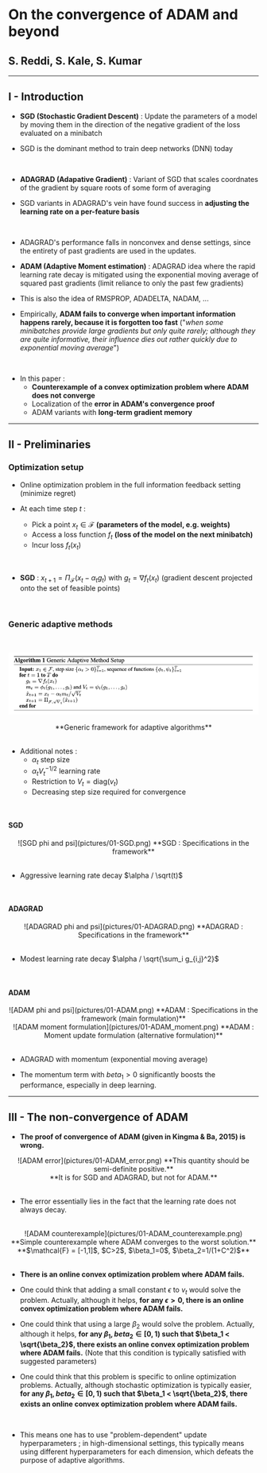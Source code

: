# On the convergence of ADAM and beyond

## S. Reddi, S. Kale, S. Kumar


---


## I - Introduction

* **SGD (Stochastic Gradient Descent)** : Update the parameters of a model by
moving them in the direction of
the negative gradient of the loss evaluated on a minibatch

* SGD is the dominant method to train deep networks (DNN) today


<br>


* **ADAGRAD (Adapative Gradient)** : Variant of SGD that scales coordnates
of the gradient by square roots of some form of averaging

* SGD variants in ADAGRAD's vein
have found success in **adjusting the learning rate on a per-feature basis**


<br>


* ADAGRAD's performance falls in nonconvex and dense settings, since the
entirety of past gradients are used in the updates.

* **ADAM (Adaptive Moment estimation)** : ADAGRAD idea where the rapid learning
rate decay is mitigated using the exponential moving average of squared past
gradients (limit reliance to only the past few gradients)

* This is also the idea of RMSPROP, ADADELTA, NADAM, ...

* Empirically, **ADAM fails to converge when important information happens rarely, because it is
forgotten too fast**
("*when some minibatches provide large
gradients but only quite rarely; although they are quite informative, their
influence dies out rather quickly due to exponential moving average*")


<br>


* In this paper :
  * **Counterexample of a convex optimization problem where ADAM
  does not converge**
  * Localization of the **error in ADAM's convergence proof**
  * ADAM variants with **long-term gradient memory**



---



## II - Preliminaries

### Optimization setup

* Online optimization problem in the full information feedback setting
(minimize regret)

* At each time step $t$ :
  * Pick a point $x_t \in \mathcal{F}$
    **(parameters of the model, e.g. weights)**
  * Access a loss function $f_t$
    **(loss of the model on the next minibatch)**
  * Incur loss $f_t(x_t)$

<br>

* **SGD** : $x_{t+1} = \Pi_{\mathcal{F}} (x_t - \alpha_t g_t)$ with
$g_t = \nabla f_t(x_t)$
(gradient descent projected onto the set of feasible points)


<br>


### Generic adaptive methods

<br>

![Generic Adaptive Method Setup](pictures/01-generic_adaptive.png)
<center> **Generic framework for adaptive algorithms** </center>

<br>

* Additional notes :
  * $\alpha_t$ step size
  * $\alpha_t V_t^{-1/2}$ learning rate
  * Restriction to $V_t = \text{diag}(v_t)$
  * Decreasing step size required for convergence

<br>

#### SGD

<center>
![SGD phi and psi](pictures/01-SGD.png)
**SGD : Specifications in the framework** </center>

<br>

* Aggressive learning rate decay $\alpha / \sqrt(t)$

<br>

#### ADAGRAD
<center>
![ADAGRAD phi and psi](pictures/01-ADAGRAD.png)
**ADAGRAD : Specifications in the framework** </center>

<br>

* Modest learning rate decay $\alpha / \sqrt{\sum_i g_{i,j}^2}$

<br>

#### ADAM

<center>
![ADAM phi and psi](pictures/01-ADAM.png)
**ADAM : Specifications in the framework (main formulation)** </center>

<center>
![ADAM moment formulation](pictures/01-ADAM_moment.png)
**ADAM : Moment update formulation (alternative formulation)** </center>
<br>

* ADAGRAD with momentum (exponential moving average)

* The momentum term with $beta_1 > 0$ significantly boosts the performance,
especially in deep learning.



---



## III - The non-convergence of ADAM

* **The proof of convergence of ADAM (given in Kingma & Ba, 2015) is wrong.**

<center>
![ADAM error](pictures/01-ADAM_error.png)
**This quantity should be semi-definite positive.** <br>
**It is for SGD and ADAGRAD,
but not for ADAM.** </center>
<br>

* The error essentially lies in the fact that the learning rate does not
always decay.

<br>

<center>
![ADAM counterexample](pictures/01-ADAM_counterexample.png)
**Simple counterexample where ADAM converges to the worst solution.** <br>
**$\mathcal{F} = [-1,1]$, $C>2$, $\beta_1=0$, $\beta_2=1/(1+C^2)$** </center>
<br>

* **There is an online convex optimization problem where ADAM fails.**

* One could think that adding a small constant $\epsilon$ to $v_t$ would solve
the problem. Actually, although it helps, **for any $\epsilon > 0$, there is
an online convex optimization problem where ADAM fails.**

* One could think that using a large $\beta_2$ would solve the problem.
Actually, although it helps, **for any $\beta_1, beta_2 \in [0,1)$ such that
$\beta_1 < \sqrt{\beta_2}$, there exists an online convex optimization problem
where ADAM fails.** (Note that this condition is typically satisfied with
suggested parameters)

* One could think that this problem is specific to online optimization problems.
Actually, although stochastic optimization is typically easier, **for any
$\beta_1, beta_2 \in [0,1)$ such that
$\beta_1 < \sqrt{\beta_2}$, there exists an online convex optimization problem
where ADAM fails.**

<br>

* This means one has to use "problem-dependent" update hyperparameters ;
in high-dimensional settings, this typically means using different
hyperparameters for each dimension, which defeats the purpose of adaptive
algorithms.
